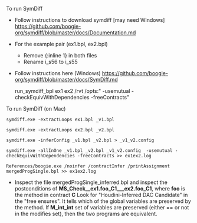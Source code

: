 To run SymDiff

* Follow instructions to download symdiff [may need Windows]
 https://github.com/boogie-org/symdiff/blob/master/docs/Documentation.md
 

* For the example pair (ex1.bpl, ex2.bpl)
  - Remove {:inline 1} in both files
  - Rename i_s56 to i_s55

* Follow instructions here (Windows)
  https://github.com/boogie-org/symdiff/blob/master/docs/SymDiff.md

  run_symdiff_bpl ex1 ex2 /rvt /opts:" -usemutual -checkEquivWithDependencies -freeContracts"

To run SymDiff (on Mac)

`symdiff.exe -extractLoops ex1.bpl _v1.bpl`

`symdiff.exe -extractLoops ex2.bpl _v2.bpl`

`symdiff.exe -inferConfig _v1.bpl _v2.bpl > _v1_v2.config`

`symdiff.exe -allInOne _v1.bpl _v2.bpl _v1_v2.config  -usemutual -checkEquivWithDependencies -freeContracts >> ex1ex2.log`

`References/boogie.exe /noinfer /contractInfer /printAssignment mergedProgSingle.bpl >> ex1ex2.log`



* Inspect the file mergedProgSingle_inferred.bpl and inspect the postconditions of **MS_Check__ex1.foo_C1___ex2.foo_C1**, where **foo** is the method in contract **C**
  Look for "Houdini-Inferred DAC Candidate" in the "free ensures". It tells which of the global variables are preserved by the method. If **M_int_int** set of variables are preserved (either == or not in the modifies set), then the two programs are equivalent. 
  
 

